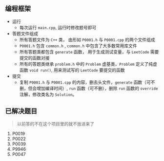 ## 编程框架

* 运行
  * 每次运行 `main.cpp`, 运行时修改题号即可
* 答题文件组成
  * 所有答题文件为 `C++` 类， 由形如 `P0001.h` 与 `P0001.cpp` 的两个文件组成
  * `P0001.h` 包含 `common.h` , `common.h` 中包含了大多数常用库文件
  * 所有答题类都包含 `generate` 函数， 用于生成测试变量，与 `LeetCode` 需要提交的函数对接
  * 所有的答题类继承 `problem.h` 中的 `Problem` 虚基类，`Problem` 定义了纯虚函数 `void run()`, 用来测试写的 `LeetCode` 要提交的函数
* 提交
  * 复制 `P0001.h` 与 `P0001.cpp` 的内容，删去头文件，`generate` 函数（可不删，但会增加编译时间）, `run` 函数（可不删），删除 `run` 函数的 `override` 注解，修改类名为 `Solution`。

## 已解决题目

> 以前答的不在这个项目里的就不放进来了

1. P0019
2. P0022
3. P0039
4. P9946
5. P0047